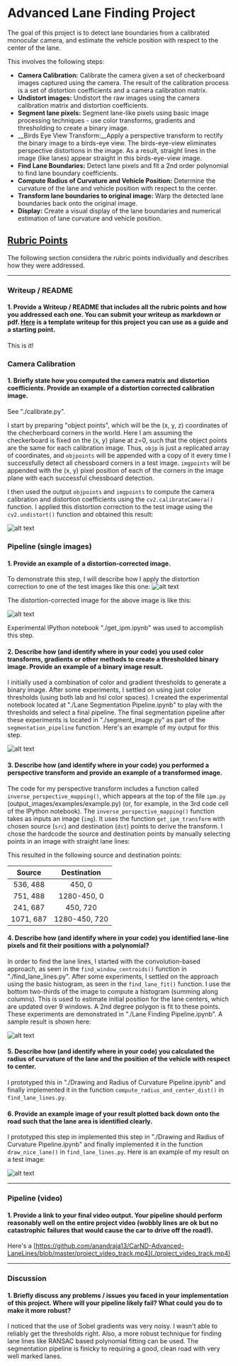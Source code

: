 
# Advanced Lane Finding Project

The goal of this project is to detect lane boundaries from a calibrated monocular camera, and estimate the vehicle position with respect to the center of the lane.

This involves the following steps:

* __Camera Calibration:__ Calibrate the camera given a set of checkerboard images captured using the camera. The result of the calibration process is a set of distortion coefficients and a camera calibration matrix.
* __Undistort images:__ Undistort the raw images using the camera calibration matrix and distortion coefficients.
* __Segment lane pixels:__ Segment lane-like pixels using basic image processing techniques - use color transforms, gradients and thresholding to create a binary image.
* __Birds Eye View Transform:__Apply a perspective transform to rectify the binary image to a birds-eye view. The birds-eye-view eliminates perspective distortions in the image. As a result, straight lines in the image (like lanes) appear straight in this birds-eye-view image.
* __Find Lane Boundaries:__ Detect lane pixels and fit a 2nd order polynomial to find lane boundary coefficients.
* __Compute Radius of Curvature and Vehicle Position:__ Determine the curvature of the lane and vehicle position with respect to the center.
* __Transform lane boundaries to original image:__ Warp the detected lane boundaries back onto the original image.
* __Display:__ Create a visual display of the lane boundaries and numerical estimation of lane curvature and vehicle position.

[//]: # (Image References)

[image1]: ./output_images/calib_img/undistorted_calibration5.jpg "Undistorted"
[image2]: ./test_images/straight_lines1.jpg "Road"
[image3]: ./output_images/ipm_images/straight_lines1.jpg "Road Transformed"
[image4]: ./output_images/seg_image.png "Segmented image"
[image5]: ./output_images/lane_fits.png "Fit Visual"
[image6]: ./output_images/nice_lane_viz.png "Output"
[video1]: ./project_video_track.mp4 "Video"

## [Rubric Points](https://review.udacity.com/#!/rubrics/571/view) 

The following section considera the rubric points individually and describes how they were addressed.  

---

### Writeup / README

#### 1. Provide a Writeup / README that includes all the rubric points and how you addressed each one.  You can submit your writeup as markdown or pdf.  [Here](https://github.com/udacity/CarND-Advanced-Lane-Lines/blob/master/writeup_template.md) is a template writeup for this project you can use as a guide and a starting point.  

This is it!

### Camera Calibration

#### 1. Briefly state how you computed the camera matrix and distortion coefficients. Provide an example of a distortion corrected calibration image.

See "./calibrate.py".  

I start by preparing "object points", which will be the (x, y, z) coordinates of the checherboard corners in the world. Here I am assuming the checkerboard is fixed on the (x, y) plane at z=0, such that the object points are the same for each calibration image.  Thus, `objp` is just a replicated array of coordinates, and `objpoints` will be appended with a copy of it every time I successfully detect all chessboard corners in a test image.  `imgpoints` will be appended with the (x, y) pixel position of each of the corners in the image plane with each successful chessboard detection.  

I then used the output `objpoints` and `imgpoints` to compute the camera calibration and distortion coefficients using the `cv2.calibrateCamera()` function.  I applied this distortion correction to the test image using the `cv2.undistort()` function and obtained this result:

![alt text][image1]

### Pipeline (single images)

#### 1. Provide an example of a distortion-corrected image.

To demonstrate this step, I will describe how I apply the distortion correction to one of the test images like this one:
![alt text][image2]

The distortion-corrected image for the above image is like this:

![alt text][image3]

Experimental IPython notebook "./get_ipm.ipynb" was used to accomplish this step.

#### 2. Describe how (and identify where in your code) you used color transforms, gradients or other methods to create a thresholded binary image.  Provide an example of a binary image result.

I initially used a combination of color and gradient thresholds to generate a binary image. After some experiments, I settled on using just color thresholds (using both lab and hsl color spaces). I created the experimental notebook located at "./Lane Segmentation Pipeline.ipynb" to play with the thresholds and select a final pipeline. The final segmentation pipeline after these experiments is located in "./segment_image.py" as part of the `segmentation_pipeline` function. Here's an example of my output for this step.

![alt text][image4]

#### 3. Describe how (and identify where in your code) you performed a perspective transform and provide an example of a transformed image.

The code for my perspective transform includes a function called `inverse_perspective_mapping()`, which appears at the top of the file `ipm.py` (output_images/examples/example.py) (or, for example, in the 3rd code cell of the IPython notebook).  The `inverse_perspective_mapping()` function takes as inputs an image (`img`). It uses the function `get_ipm_transform` with chosen source (`src`) and destination (`dst`) points to derive the transform.  I chose the hardcode the source and destination points by manually selecting points in an image with straight lane lines:

This resulted in the following source and destination points:

| Source        | Destination   |
|:-------------:|:-------------:|
| 536, 488      | 450, 0        |
| 751, 488      | 1280-450, 0   |
| 241, 687      | 450, 720      |
| 1071, 687     | 1280-450, 720 |

#### 4. Describe how (and identify where in your code) you identified lane-line pixels and fit their positions with a polynomial?

In order to find the lane lines, I started with the convolution-based approach, as seen in the `find_window_centroids()` function in "./find_lane_lines.py". After some experiments, I settled on the approach using the basic histogram, as seen in the `find_lane_fit()` function. I use the bottom two-thirds of the image to compute a histogram (summing along columns). This is used to estimate initial position for the lane centers, which are updated over 9 windows. A 2nd degree polygon is fit to these points. These experiments are demonstrated in "./Lane Finding Pipeline.ipynb". A sample result is shown here:

![alt text][image5]

#### 5. Describe how (and identify where in your code) you calculated the radius of curvature of the lane and the position of the vehicle with respect to center.

I prototyped this in "./Drawing and Radius of Curvature Pipeline.ipynb" and finally implemented it in the function `compute_radius_and_center_dist()` in `find_lane_lines.py`.

#### 6. Provide an example image of your result plotted back down onto the road such that the lane area is identified clearly.

I prototyped this step in implemented this step in "./Drawing and Radius of Curvature Pipeline.ipynb" and finally implemented it in the function `draw_nice_lane()` in `find_lane_lines.py`.  Here is an example of my result on a test image:

![alt text][image6]

---

### Pipeline (video)

#### 1. Provide a link to your final video output.  Your pipeline should perform reasonably well on the entire project video (wobbly lines are ok but no catastrophic failures that would cause the car to drive off the road!).

Here's a [https://github.com/anandraja13/CarND-Advanced-LaneLines/blob/master/project_video_track.mp4](./project_video_track.mp4)

---

### Discussion

#### 1. Briefly discuss any problems / issues you faced in your implementation of this project.  Where will your pipeline likely fail?  What could you do to make it more robust?

I noticed that the use of Sobel gradients was very noisy. I wasn't able to reliably get the thresholds right. Also, a more robust technique for finding lane lines like RANSAC based polynomial fitting can be used. The segmentation pipeline is finicky to requiring a good, clean road with very well marked lanes.  
